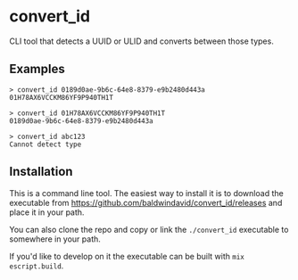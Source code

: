 # convert_id

CLI tool that detects a UUID or ULID and converts between those types.

## Examples

    > convert_id 0189d0ae-9b6c-64e8-8379-e9b2480d443a
    01H78AX6VCCKM86YF9P940TH1T

    > convert_id 01H78AX6VCCKM86YF9P940TH1T
    0189d0ae-9b6c-64e8-8379-e9b2480d443a

    > convert_id abc123
    Cannot detect type

## Installation

This is a command line tool. The easiest way to install it is to download the executable from https://github.com/baldwindavid/convert_id/releases and place it in your path.

You can also clone the repo and copy or link the `./convert_id` executable to somewhere in your path. 

If you'd like to develop on it the executable can be built with `mix escript.build`.